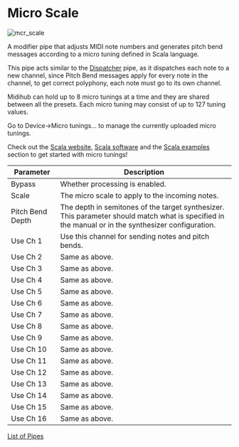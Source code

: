 # Micro Scale

![mcr_scale](https://blokas.io/images/midihub/pipes/mcr_scale.svg)

A modifier pipe that adjusts MIDI note numbers and generates pitch bend messages according to a micro tuning defined in Scala language.

This pipe acts similar to the [Dispatcher](dispatcher.md) pipe, as it dispatches each note to a new channel,
since Pitch Bend messages apply for every note in the channel, to get correct polyphony, each note must go
to its own channel.

Midihub can hold up to 8 micro tunings at a time and they are shared between all the presets. Each micro tuning may consist of up to 127 tuning values.

Go to Device->Micro tunings... to manage the currently uploaded micro tunings.

Check out the [Scala website](http://www.huygens-fokker.org/scala/),
[Scala software](http://www.huygens-fokker.org/scala/downloads.html) and the
[Scala examples](http://www.huygens-fokker.org/scala/examples.html) section to get started with micro tunings!

| Parameter              | Description                                |
| ---------------------- | ------------------------------------------ |
| Bypass                 | Whether processing is enabled.             |
| Scale                  | The micro scale to apply to the incoming notes. |
| Pitch Bend Depth       | The depth in semitones of the target synthesizer. This parameter should match what is specified in the manual or in the synthesizer configuration. |
| Use Ch 1               | Use this channel for sending notes and pitch bends. |
| Use Ch 2               | Same as above.                             |
| Use Ch 3               | Same as above.                             |
| Use Ch 4               | Same as above.                             |
| Use Ch 5               | Same as above.                             |
| Use Ch 6               | Same as above.                             |
| Use Ch 7               | Same as above.                             |
| Use Ch 8               | Same as above.                             |
| Use Ch 9               | Same as above.                             |
| Use Ch 10              | Same as above.                             |
| Use Ch 11              | Same as above.                             |
| Use Ch 12              | Same as above.                             |
| Use Ch 13              | Same as above.                             |
| Use Ch 14              | Same as above.                             |
| Use Ch 15              | Same as above.                             |
| Use Ch 16              | Same as above.                             |

<span class="blokas-web-hide">

[List of Pipes](index.md#the-list-of-pipes)

</span>